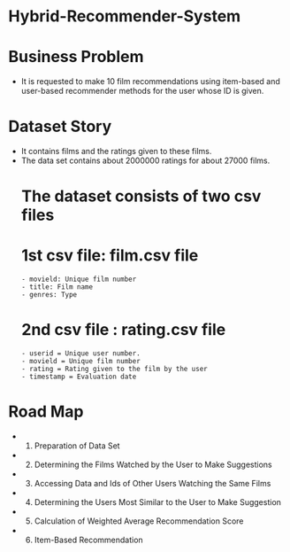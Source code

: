 # Hybrid-Recommender-System

# Business Problem
- It is requested to make 10 film recommendations using item-based and user-based recommender methods for the user whose ID is given.

# Dataset Story
- It contains films and the ratings given to these films.
- The data set contains about 2000000 ratings for about 27000 films.
  # The dataset consists of two csv files
    # 1st csv file: film.csv file
      - movield: Unique film number
      - title: Film name
      - genres: Type
    # 2nd csv file : rating.csv file
      - userid = Unique user number.
      - movield = Unique film number
      - rating = Rating given to the film by the user
      - timestamp = Evaluation date
# Road Map
- 1. Preparation of Data Set
- 2. Determining the Films Watched by the User to Make Suggestions
- 3. Accessing Data and Ids of Other Users Watching the Same Films
- 4. Determining the Users Most Similar to the User to Make Suggestion
- 5. Calculation of Weighted Average Recommendation Score
- 6. Item-Based Recommendation

